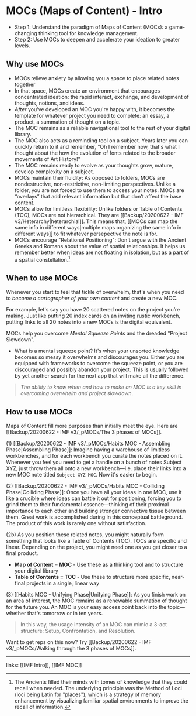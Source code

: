 # MOCs (Maps of Content) - Intro
- Step 1: Understand the paradigm of Maps of Content (MOCs): a game-changing thinking tool for knowledge management. 
- Step 2: Use MOCs to deepen and accelerate your ideation to greater levels.

## Why use MOCs
- MOCs relieve anxiety by allowing you a space to place related notes together
- In that space, MOCs create an environment that encourages concentrated ideation: the rapid interact, exchange, and development of thoughts, notions, and ideas.
- *After* you've developed an MOC you're happy with, it becomes the template for whatever project you need to complete: an essay, a product, a summation of thought on a topic.
- The MOC remains as a reliable navigational tool to the rest of your digital library.
- The MOC also acts as a reminding tool on a subject. Years later you can quickly return to it and remember, "Oh I remember now, that's what I thought about the how the evolution of fonts related to the broader movements of Art History!"
- The MOC remains ready to evolve as your thoughts grow, mature, develop complexity on a subject. 
- MOCs maintain their fluidity: As opposed to folders, MOCs are nondestructive, non-restrictive, non-limiting perspectives. Unlike a folder, you are not forced to use them to access your notes. MOCs are “overlays” that add relevant information but that don't affect the base content. 
- MOCs allow for limitless flexibility: Unlike folders or Table of Contents (TOC), MOCs are not hierarchical. They are [[Backup/20200622 - IMF v3/Heterarchy|heterarchial]]. This means that, [[MOCs can map the same info in different ways|multiple maps organizing the same info in different ways]] to fit whatever persepective the note is for. 
- MOCs encourage "Relational Positioning": Don't argue with the Ancient Greeks and Romans about the value of spatial relationships. It helps us remember better when ideas are not floating in isolation, but as a part of a spatial constellation.[^1]

## When to use MOCs
Whenever you start to feel that tickle of overwhelm, that's when you need to *become a cartographer of your own content* and create a new MOC. 

For example, let's say you have 20 scattered notes on the project you’re making. Just like putting 20 index cards on an inviting rustic workbench, putting links to all 20 notes into a new MOCs is the digital equivalent.

MOCs help you overcome *Mental Squeeze Points* and the dreaded "Project Slowdown".
- What is a mental squeeze point? It's when your unsorted knowledge becomes so messy it overwhelms and discourages you. Either you are equipped with frameworks to overcome the squeeze point, or you are discouraged and possibly abandon your project. This is usually followed by yet another search for the next app that will make all the difference. 

> *The ability to know when and how to make an MOC is a key skill in overcoming overwhelm and project slowdown*.

## How to use MOCs
Maps of Content fill more purposes than initially meet the eye. Here are [[Backup/20200622 - IMF v3/_pMOCs/The 3 phases of MOCs]].

(1) [[Backup/20200622 - IMF v3/_pMOCs/Habits MOC - Assembling Phase|Assembling Phase]]: Imagine having a warehouse of limitless workbenches, and for each workbench you curate the notes placed on it. Whenever you feel you need to get a handle on a bunch of notes Subject XYZ,  just throw them all onto a new workbench—i.e. place their links into a new MOC note titled `Subject XYZ MOC`. Now it's easier to begin.

(2) [[Backup/20200622 - IMF v3/_pMOCs/Habits MOC - Colliding Phase|Colliding Phase]]: Once you have all your ideas in one MOC, use it like a crucible where ideas can battle it out for positioning, forcing you to grind them to their fundamental essence—thinking of their proximal importance to each other and building stronger connective tissue between them. Great work is accomplished during in this conceptual battleground. The product of this work is rarely one without satisfaction.

(2b) As you position these related notes, you might naturally form something that looks like a Table of Contents (TOC). TOCs are specific and linear. Depending on the project, you might need one as you get closer to a final product.
- **Map of Content = MOC** - Use these as a thinking tool and to structure your digital library
- **Table of Contents = TOC** - Use these to structure more specific, near-final projects in a single, linear way

(3) [[Habits MOC - Unifying Phase|Unifying Phase]]: As you finish work on an area of interest, the MOC remains as a renewable summation of thought for the future you. An MOC is your easy access point back into the topic—whether that's tomorrow or in ten years. 

> In this way, the usage intensity of an MOC can mimic a 3-act structure: Setup, Confrontation, and Resolution. 

Want to get reps on this now? Try [[Backup/20200622 - IMF v3/_pMOCs/Walking through the 3 phases of MOCs]].

---
links: [[IMF Intro]], [[IMF MOC]]


[^1]: The Ancients filled their minds with tomes of knowledge that they could recall when needed. The underlying principle was the Method of Loci (loci being Latin for "places"), which is a strategy of memory enhancement by visualizing familiar spatial environments to improve the recall of information.